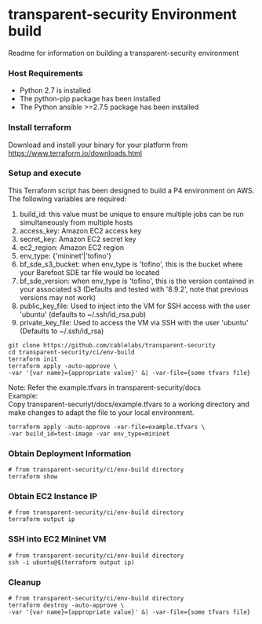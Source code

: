 # transparent-security Environment build
Readme for information on building a transparent-security environment

### Host Requirements

- Python 2.7 is installed
- The python-pip package has been installed
- The Python ansible >=2.7.5 package has been installed

### Install terraform

Download and install your binary for your platform from  https://www.terraform.io/downloads.html

### Setup and execute

This Terraform script has been designed to build a P4 environment on AWS.
The following variables are required:

1. build_id: this value must be unique to ensure multiple jobs can be run
simultaneously from multiple hosts
1. access_key: Amazon EC2 access key
1. secret_key: Amazon EC2 secret key
1. ec2_region: Amazon EC2 region
1. env_type: {'mininet'|'tofino'}
1. bf_sde_s3_bucket: when env_type is 'tofino', this is the bucket where your
Barefoot SDE tar file would be located
1. bf_sde_version: when env_type is 'tofino', this is the version contained in
your associated s3 (Defaults and tested with '8.9.2', note that previous versions may not work) 
1. public_key_file: Used to inject into the VM for SSH access with the user
'ubuntu' (defaults to ~/.ssh/id_rsa.pub)
1. private_key_file: Used to access the VM via SSH with the user 'ubuntu'
(Defaults to ~/.ssh/id_rsa)

````
git clone https://github.com/cablelabs/transparent-security
cd transparent-security/ci/env-build
terraform init
terraform apply -auto-approve \
-var '{var name}={appropriate value}' &| -var-file={some tfvars file}
````
Note: Refer the example.tfvars in transparent-security/docs   
Example:  
Copy transparent-securiyt/docs/example.tfvars to a working directory and 
make changes to adapt the file to your local environment.
````
terraform apply -auto-approve -var-file=example.tfvars \
-var build_id=test-image -var env_type=mininet
````

### Obtain Deployment Information
````
# from transparent-security/ci/env-build directory
terraform show
````

### Obtain EC2 Instance IP
````
# from transparent-security/ci/env-build directory
terraform output ip
````

### SSH into EC2 Mininet VM
````
# from transparent-security/ci/env-build directory
ssh -i ubuntu@$(terraform output ip)
````

### Cleanup
````
# from transparent-security/ci/env-build directory
terraform destroy -auto-approve \
-var '{var name}={appropriate value}' &| -var-file={some tfvars file}
````
